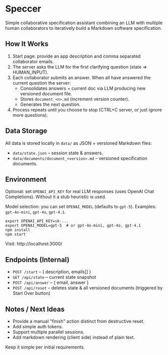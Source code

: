 # Speccer

Simple collaborative specification assistant combining an LLM with multiple human collaborators to iteratively build a Markdown software specification.

## How It Works
1. Start page: provide an app description and comma separated collaborator emails.
2. The server asks the LLM for the first clarifying question (state => HUMAN_INPUT).
3. Each collaborator submits an answer. When all have answered the current question the server:
   - Consolidates answers + current doc via LLM producing new versioned document file.
   - Stores `document_<n>.md` (increment version counter).
   - Generates the next question.
4. Process repeats until you choose to stop (CTRL+C server, or just ignore more questions).

## Data Storage
All data is stored locally in `data/` as JSON + versioned Markdown files:
* `data/state.json` – session state & answers.
* `data/documents/document_<version>.md` – versioned specification documents.

## Environment
Optional: set `OPENAI_API_KEY` for real LLM responses (uses OpenAI Chat Completions). Without it a stub heuristic is used.

Model selection: you can set `OPENAI_MODEL` (defaults to `gpt-5`). Examples: `gpt-4o-mini`, `gpt-4o`, `gpt-4.1`.

```
export OPENAI_API_KEY=sk-...
export OPENAI_MODEL=gpt-5  # or gpt-4o-mini, gpt-4o, gpt-4.1
npm install
npm start
```

Visit: http://localhost:3000/

## Endpoints (Internal)
* `POST /start` – { description, emails[] }
* `GET /api/state` – current state snapshot
* `POST /api/answer` – { email, answer }
* `POST /api/reset` – deletes state & all versioned documents (triggered by Start Over button)

## Notes / Next Ideas
* Provide a manual "finish" action distinct from destructive reset.
* Add simple auth tokens.
* Support multiple parallel sessions.
* Add markdown rendering (client side) instead of plain text.

Keep it simple per initial requirements.
